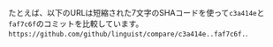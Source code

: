 たとえば、以下のURLは短縮された7文字のSHAコードを使って`c3a414e`と`faf7c6f`のコミットを比較しています。 `https://github.com/github/linguist/compare/c3a414e..faf7c6f.`.
